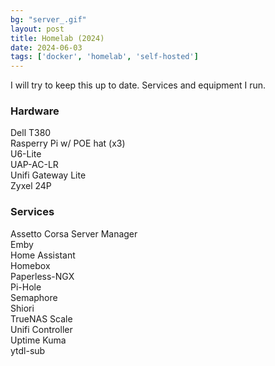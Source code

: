 ```yaml
---
bg: "server_.gif"
layout: post
title: Homelab (2024)
date: 2024-06-03
tags: ['docker', 'homelab', 'self-hosted']
---
```


I will try to keep this up to date.  Services and equipment I run.


### Hardware
Dell T380  
Rasperry Pi w/ POE hat (x3)  
U6-Lite  
UAP-AC-LR  
Unifi Gateway Lite  
Zyxel 24P  

### Services
Assetto Corsa Server Manager  
Emby  
Home Assistant  
Homebox   
Paperless-NGX  
Pi-Hole  
Semaphore  
Shiori  
TrueNAS Scale  
Unifi Controller  
Uptime Kuma  
ytdl-sub  